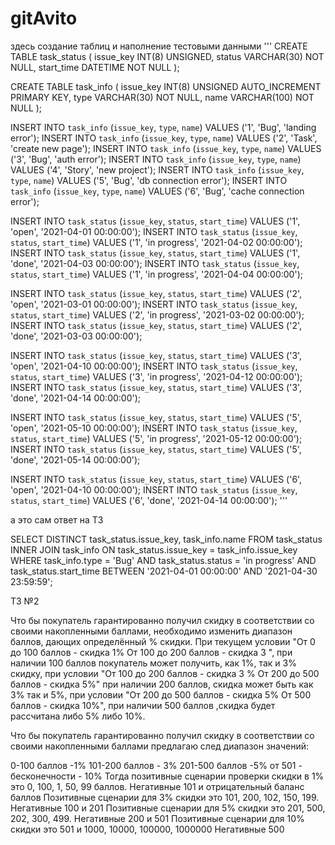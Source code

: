 # gitAvito

здесь создание таблиц и наполнение тестовыми данными
'''
CREATE TABLE task_status  ( 
issue_key INT(8) UNSIGNED, 
status VARCHAR(30) NOT NULL, 
start_time DATETIME NOT NULL
); 

CREATE TABLE task_info  ( 
issue_key INT(8) UNSIGNED AUTO_INCREMENT PRIMARY KEY, 
type VARCHAR(30) NOT NULL, 
name VARCHAR(100) NOT NULL
); 

INSERT INTO `task_info` (`issue_key`, `type`, `name`) VALUES ('1', 'Bug', 'landing error');
INSERT INTO `task_info` (`issue_key`, `type`, `name`) VALUES ('2', 'Task', 'create new page');
INSERT INTO `task_info` (`issue_key`, `type`, `name`) VALUES ('3', 'Bug', 'auth error');
INSERT INTO `task_info` (`issue_key`, `type`, `name`) VALUES ('4', 'Story', 'new project');
INSERT INTO `task_info` (`issue_key`, `type`, `name`) VALUES ('5', 'Bug', 'db connection error');
INSERT INTO `task_info` (`issue_key`, `type`, `name`) VALUES ('6', 'Bug', 'cache connection error');

INSERT INTO `task_status` (`issue_key`, `status`, `start_time`) VALUES ('1', 'open', '2021-04-01 00:00:00');
INSERT INTO `task_status` (`issue_key`, `status`, `start_time`) VALUES ('1', 'in progress', '2021-04-02 00:00:00');
INSERT INTO `task_status` (`issue_key`, `status`, `start_time`) VALUES ('1', 'done', '2021-04-03 00:00:00');
INSERT INTO `task_status` (`issue_key`, `status`, `start_time`) VALUES ('1', 'in progress', '2021-04-04 00:00:00');

INSERT INTO `task_status` (`issue_key`, `status`, `start_time`) VALUES ('2', 'open', '2021-03-01 00:00:00');
INSERT INTO `task_status` (`issue_key`, `status`, `start_time`) VALUES ('2', 'in progress', '2021-03-02 00:00:00');
INSERT INTO `task_status` (`issue_key`, `status`, `start_time`) VALUES ('2', 'done', '2021-03-03 00:00:00');

INSERT INTO `task_status` (`issue_key`, `status`, `start_time`) VALUES ('3', 'open', '2021-04-10 00:00:00');
INSERT INTO `task_status` (`issue_key`, `status`, `start_time`) VALUES ('3', 'in progress', '2021-04-12 00:00:00');
INSERT INTO `task_status` (`issue_key`, `status`, `start_time`) VALUES ('3', 'done', '2021-04-14 00:00:00');

INSERT INTO `task_status` (`issue_key`, `status`, `start_time`) VALUES ('5', 'open', '2021-05-10 00:00:00');
INSERT INTO `task_status` (`issue_key`, `status`, `start_time`) VALUES ('5', 'in progress', '2021-05-12 00:00:00');
INSERT INTO `task_status` (`issue_key`, `status`, `start_time`) VALUES ('5', 'done', '2021-05-14 00:00:00');

INSERT INTO `task_status` (`issue_key`, `status`, `start_time`) VALUES ('6', 'open', '2021-04-10 00:00:00');
INSERT INTO `task_status` (`issue_key`, `status`, `start_time`) VALUES ('6', 'done', '2021-04-14 00:00:00');
'''

а это сам ответ на ТЗ

SELECT DISTINCT task_status.issue_key, task_info.name
FROM task_status 
INNER JOIN task_info
ON task_status.issue_key = task_info.issue_key
WHERE task_info.type = 'Bug'
AND
task_status.status = 'in progress'
AND
task_status.start_time BETWEEN '2021-04-01 00:00:00' AND '2021-04-30 23:59:59';

ТЗ №2

Что бы покупатель гарантированно получил скидку в соответствии со своими накопленными баллами, необходимо изменить диапазон баллов, дающих определённый % скидки. При текущем условии "От 0 до 100 баллов - скидка 1% От 100 до 200 баллов - скидка 3 ", при наличии 100 баллов покупатель может получить, как 1%, так и 3% скидку, при условии "От 100 до 200 баллов - скидка 3 % От 200 до 500 баллов - скидка 5%" при наличии 200 баллов, скидка может быть как 3% так и 5%, при условии "От 200 до 500 баллов - скидка 5% От 500 баллов - скидка 10%", при наличии 500 баллов ,скидка будет рассчитана либо 5% либо 10%.

Что бы покупатель гарантированно получил скидку в соответствии со своими накопленными баллами предлагаю след диапазон значений:

0-100 баллов -1%
101-200 баллов - 3%
201-500 баллов -5%
от 501 - бесконечности - 10%
Тогда позитивные сценарии проверки скидки в 1% это 0, 100, 1, 50, 99 баллов. Негативные 101 и отрицательный баланс баллов 
Позитивные сценарии для 3% скидки это 101, 200, 102, 150, 199. Негативные 100 и 201 
Позитивные сценарии для 5% скидки это 201, 500, 202, 300, 499. Негативные 200 и 501 
Позитивные сценарии для 10% скидки это 501 и 1000, 10000, 100000, 1000000 Негативные 500
